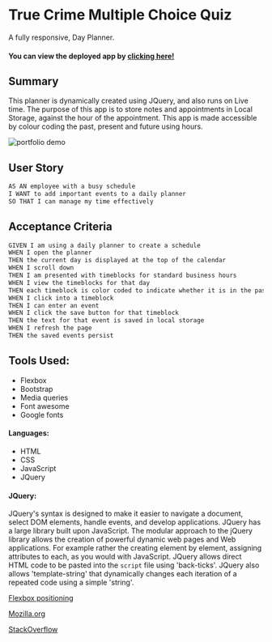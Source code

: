 # True Crime Multiple Choice Quiz

A fully responsive, Day Planner.

#### You can view the deployed app by [clicking here!](https://fudge88.github.io/day-planner-app/)

## Summary

This planner is dynamically created using JQuery, and also runs on Live time. The purpose of this app is to store notes and appointments in Local Storage, against the hour of the appointment. This app is made accessible by colour coding the past, present and future using hours.

![portfolio demo]()

## User Story

```md
AS AN employee with a busy schedule
I WANT to add important events to a daily planner
SO THAT I can manage my time effectively
```

## Acceptance Criteria

```md
GIVEN I am using a daily planner to create a schedule
WHEN I open the planner
THEN the current day is displayed at the top of the calendar
WHEN I scroll down
THEN I am presented with timeblocks for standard business hours
WHEN I view the timeblocks for that day
THEN each timeblock is color coded to indicate whether it is in the past, present, or future
WHEN I click into a timeblock
THEN I can enter an event
WHEN I click the save button for that timeblock
THEN the text for that event is saved in local storage
WHEN I refresh the page
THEN the saved events persist
```

## Tools Used:

- Flexbox
- Bootstrap
- Media queries
- Font awesome
- Google fonts

#### Languages:

- HTML
- CSS
- JavaScript
- JQuery

#### JQuery:

JQuery's syntax is designed to make it easier to navigate a document, select DOM elements, handle events, and develop applications. JQuery has a large library built upon JavaScript. The modular approach to the jQuery library allows the creation of powerful dynamic web pages and Web applications. For example rather the creating element by element, assigning attributes to each, as you would with JavaScript. JQuery allows direct HTML code to be pasted into the `script` file using 'back-ticks'. JQuery also allows 'template-string' that dynamically changes each iteration of a repeated code using a simple 'string'.

[Flexbox positioning](https://developer.mozilla.org/en-US/docs/Web/CSS/CSS_Flexible_Box_Layout/Aligning_Items_in_a_Flex_Container)

[Mozilla.org](https://developer.mozilla.org/en-US/docs/)

[StackOverflow](https://stackoverflow.com/questions/)
